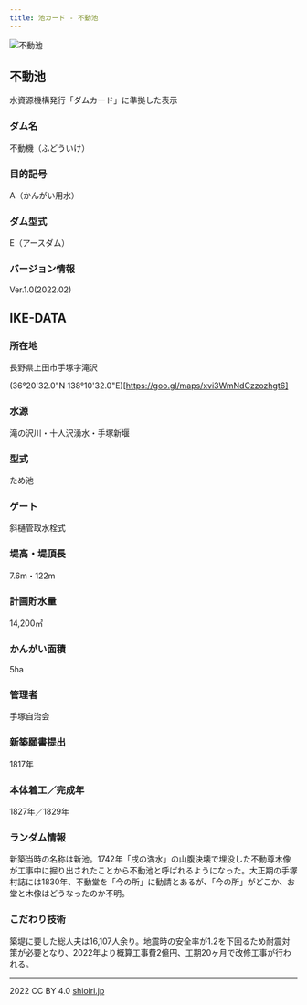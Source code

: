 ```yaml
---
title: 池カード - 不動池
---
```

![不動池](/IMG_4647.jpg) 

## 不動池
水資源機構発行「ダムカード」に準拠した表示

### ダム名
不動機（ふどういけ）

### 目的記号
A（かんがい用水）

### ダム型式
E（アースダム）

### バージョン情報
Ver.1.0(2022.02)

## IKE-DATA

### 所在地
長野県上田市手塚字滝沢

(36°20'32.0"N 138°10'32.0"E)[https://goo.gl/maps/xvi3WmNdCzzozhgt6]

### 水源
滝の沢川・十人沢湧水・手塚新堰

### 型式
ため池

### ゲート
斜樋管取水栓式

### 堤高・堤頂長
7.6m・122m

### 計画貯水量
14,200㎥

### かんがい面積
5ha

### 管理者
手塚自治会

### 新築願書提出
1817年

### 本体着工／完成年
1827年／1829年

### ランダム情報
新築当時の名称は新池。1742年「戌の満水」の山腹決壊で埋没した不動尊木像が工事中に掘り出されたことから不動池と呼ばれるようになった。大正期の手塚村誌には1830年、不動堂を「今の所」に勧請とあるが、「今の所」がどこか、お堂と木像はどうなったのか不明。

### こだわり技術
築堤に要した総人夫は16,107人余り。地震時の安全率が1.2を下回るため耐震対策が必要となり、2022年より概算工事費2億円、工期20ヶ月で改修工事が行われる。

---
2022 CC BY 4.0 [shioiri.jp](https://shioiri.jp)